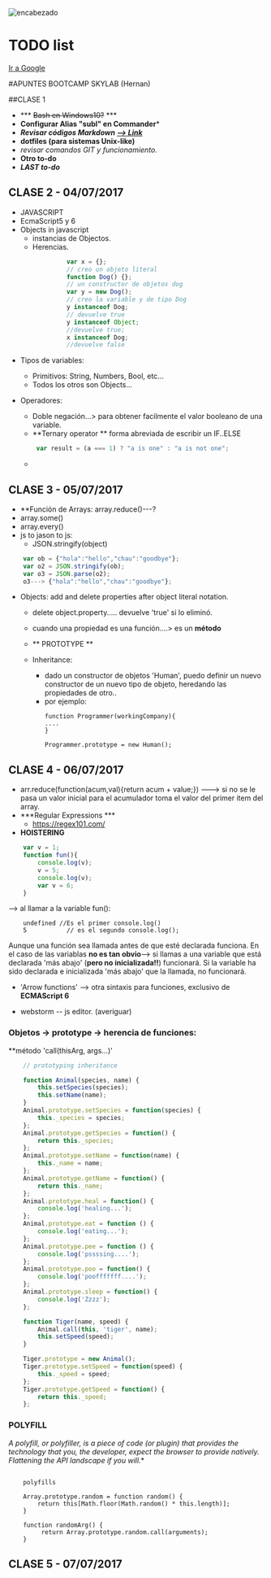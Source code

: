 ![encabezado](http://www.skylabcoders.com/images/403/default.png)

# TODO list

[Ir a Google](http://www.google.com)

#APUNTES BOOTCAMP SKYLAB (Hernan)

##CLASE 1

* *** ~~Bash en Windows10?~~ ***
* **Configurar Alias "subl" en Commander***
* ***Revisar códigos Markdown [--> Link](https://blog.ghost.org/markdown/)***
* **dotfiles (para sistemas Unix-like)**
* *revisar comandos GIT y funcionamiento.*
* **Otro to-do**
* ***LAST to-do***


## CLASE 2 - 04/07/2017

* JAVASCRIPT
* EcmaScript5 y 6
* Objects in javascript
    - instancias de Objectos.
    - Herencias.
```javascript
                var x = {};
                // creo un objeto literal
                function Dog() {};
                // un constructor de objetos dog
                var y = new Dog();
                // creo la variable y de tipo Dog
                y instanceof Dog; 
                // devuelve true
                y instanceof Object;
                //devuelve true;
                x instanceof Dog;
                //devuelve false
```

* Tipos de variables:
    - Primitivos: String, Numbers, Bool, etc...
    - Todos los otros son Objects...

* Operadores:
    - Doble negación...> para obtener facilmente el valor booleano de una variable.
    - **Ternary operator ** forma abreviada de escribir un IF..ELSE
        ```javascript
         var result = (a === 1) ? "a is one" : "a is not one"; 
        ```
    - 

## CLASE 3 - 05/07/2017

* **Función de Arrays:  array.reduce()---?
* array.some()
* array.every()
* js to jason to js:
    - JSON.stringify(object)
```javascript
    var ob = {"hola":"hello","chau":"goodbye"};
    var o2 = JSON.stringify(ob);
    var o3 = JSON.parse(o2);
    o3---> {"hola":"hello","chau":"goodbye"};
```
* Objects: add and delete properties after object literal notation.
    - delete object.property..... devuelve 'true' si lo eliminó.

    - cuando una propiedad es una función....> es un **método**
    - ** PROTOTYPE **
    - Inheritance:
        + dado un constructor de objetos 'Human', puedo definir un nuevo constructor de un nuevo tipo de objeto, heredando las propiedades de otro..
        + por ejemplo:
            ```
            function Programmer(workingCompany){
            ....
            }

            Programmer.prototype = new Human();

            ```

## CLASE 4 - 06/07/2017

* arr.reduce(function(acum,val){return acum + value;}) ---> si no se le pasa un valor inicial para el acumulador toma el valor del primer item del array.
* ***Regular Expressions ***
    -  https://regex101.com/
* **HOISTERING**
```javascript
    var v = 1;
    function fun(){
        console.log(v);
        v = 5;
        console.log(v);
        var v = 6;
    }
```
--> al llamar a la variable fun():
```
    undefined //Es el primer console.log()
    5           // es el segundo console.log();
```

Aunque una función sea llamada antes de que esté declarada funciona.
En el caso de las variablas **no es tan obvio**--> si llamas a una variable que está declarada 'más abajo' (**pero no inicializada!!**) funcionará.
Si la variable ha sido declarada e inicializada 'más abajo' que la llamada, no funcionará.

* 'Arrow functions' --> otra sintaxis para funciones, exclusivo de **ECMAScript 6**


* webstorm -- js editor. (averiguar)

### Objetos -> prototype -> herencia de funciones:

**método 'call(thisArg, args...)'

```javascript
    // prototyping inheritance

    function Animal(species, name) {
        this.setSpecies(species);
        this.setName(name);
    }
    Animal.prototype.setSpecies = function(species) {
        this._species = species;
    };
    Animal.prototype.getSpecies = function() {
        return this._species;
    };
    Animal.prototype.setName = function(name) {
        this._name = name;
    };
    Animal.prototype.getName = function() {
        return this._name;
    };
    Animal.prototype.heal = function() {
        console.log('healing...');
    };
    Animal.prototype.eat = function () {
        console.log('eating...');
    };
    Animal.prototype.pee = function () {
        console.log('pssssing....');
    };
    Animal.prototype.poo = function() {
        console.log('poofffffff....');
    };
    Animal.prototype.sleep = function() {
        console.log('Zzzz');
    };

    function Tiger(name, speed) {
        Animal.call(this, 'tiger', name);
        this.setSpeed(speed);
    }

    Tiger.prototype = new Animal();
    Tiger.prototype.setSpeed = function(speed) {
        this._speed = speed;
    };
    Tiger.prototype.getSpeed = function() {
        return this._speed;
    };

```

### POLYFILL
*A polyfill, or polyfiller, is a piece of code (or plugin) that provides the technology that you, the developer, expect the browser to provide natively. Flattening the API landscape if you will.**
```javascipt

    polyfills

    Array.prototype.random = function random() {
        return this[Math.floor(Math.random() * this.length)];
    }

    function randomArg() {
         return Array.prototype.random.call(arguments);
    }

```


## CLASE 5 - 07/07/2017



